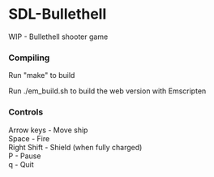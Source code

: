 # SDL-Bullethell

WIP - Bullethell shooter game

### Compiling

Run "make" to build

Run ./em_build.sh to build the web version with Emscripten

### Controls

Arrow keys - Move ship  
Space - Fire  
Right Shift - Shield (when fully charged)  
P - Pause  
q - Quit

